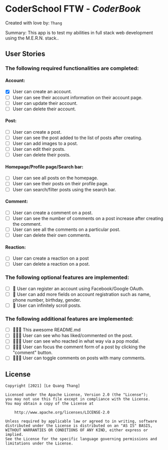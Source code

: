 # CoderSchool FTW - _CoderBook_

Created with love by: `Thang`

<!-- View online at: `Your URL here` -->
<!-- TODO: 🎉 Public online to CodePen/Repl.it/CodeSandbox/Netlify then update the link here -->

Summary: This app is to test my abilities in full stack web development using the M.E.R.N. stack..

<!-- ## Video Walkthrough
Here's a walkthrough of implemented user stories.
To create a GIF, use [LiceCap](http://www.cockos.com/licecap/), [RecordIt](http://www.recordit.co), or [Loom](http://www.useloom.com), and link the image here in the markdown.
```
<img src='http://i.imgur.com/link/to/your/gif/file.gif' title='Video Walkthrough' width='' alt='Video Walkthrough' />
``` -->

<!-- TODO: 🎬 Make a gif and show here -->

## User Stories

<!-- TODO: 🔴🟠🟢 ADD USER STORIES -->

### The following **required** functionalities are completed:

#### Account:

- [x] User can create an account.
- [ ] User can see their account information on their account page.
- [ ] User can update their account.
- [ ] User can delete their account.

#### Post:

- [ ] User can create a post.
- [ ] User can see the post added to the list of posts after creating.
- [ ] User can add images to a post.
- [ ] User can edit their posts.
- [ ] User can delete their posts.

#### Homepage/Profile page/Search bar:

- [ ] User can see all posts on the homepage.
- [ ] User can see their posts on their profile page.
- [ ] User can search/filter posts using the search bar.

#### Comment:

- [ ] User can create a comment on a post.
- [ ] User can see the number of comments on a post increase after creating the comment.
- [ ] User can see all the comments on a particular post.
- [ ] User can delete their own comments.

#### Reaction:

- [ ] User can create a reaction on a post
- [ ] User can delete a reaction on a post.

### The following **optional** features are implemented:

- [ ] 🚀 User can register an account using Facebook/Google OAuth.
- [ ] 🚀 User can add more fields on account registration such as name, phone number, birthday, gender.
- [ ] 🚀 User can infinitely scroll posts.

### The following **additional** features are implemented:

- [ ] 🚀🚀🚀 This awesome README.md
- [ ] 🚀🚀🚀 User can see who has liked/commented on the post.
- [ ] 🚀🚀🚀 User can see who reacted in what way via a pop modal.
- [ ] 🚀🚀🚀 User can focus the comment form of a post by clicking the "comment" button.
- [ ] 🚀🚀🚀 User can toggle comments on posts with many comments.

<!-- ## Time Spent and Lessons Learned -->
<!-- Time spent: **X** hours spent in total. -->
<!-- TODO: ⌛ Add time spent -->

<!-- ### Challenges encountered while building the app:
- A challange -->
<!-- TODO: 🚧 What is the challanges?  -->

<!-- ### Lessons Learned:
- A lesson -->
<!-- TODO: 🐱‍🏍 What did you learn? -->

## License

    Copyright [2021] [Le Quang Thang]

    Licensed under the Apache License, Version 2.0 (the "License");
    you may not use this file except in compliance with the License.
    You may obtain a copy of the License at

        http://www.apache.org/licenses/LICENSE-2.0

    Unless required by applicable law or agreed to in writing, software
    distributed under the License is distributed on an "AS IS" BASIS,
    WITHOUT WARRANTIES OR CONDITIONS OF ANY KIND, either express or implied.
    See the License for the specific language governing permissions and
    limitations under the License.
